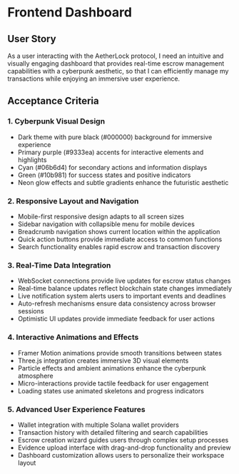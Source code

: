 # Frontend Dashboard

## User Story

As a user interacting with the AetherLock protocol, I need an intuitive and visually engaging dashboard that provides real-time escrow management capabilities with a cyberpunk aesthetic, so that I can efficiently manage my transactions while enjoying an immersive user experience.

## Acceptance Criteria

### 1. Cyberpunk Visual Design
- Dark theme with pure black (#000000) background for immersive experience
- Primary purple (#9333ea) accents for interactive elements and highlights
- Cyan (#06b6d4) for secondary actions and information displays
- Green (#10b981) for success states and positive indicators
- Neon glow effects and subtle gradients enhance the futuristic aesthetic

### 2. Responsive Layout and Navigation
- Mobile-first responsive design adapts to all screen sizes
- Sidebar navigation with collapsible menu for mobile devices
- Breadcrumb navigation shows current location within the application
- Quick action buttons provide immediate access to common functions
- Search functionality enables rapid escrow and transaction discovery

### 3. Real-Time Data Integration
- WebSocket connections provide live updates for escrow status changes
- Real-time balance updates reflect blockchain state changes immediately
- Live notification system alerts users to important events and deadlines
- Auto-refresh mechanisms ensure data consistency across browser sessions
- Optimistic UI updates provide immediate feedback for user actions

### 4. Interactive Animations and Effects
- Framer Motion animations provide smooth transitions between states
- Three.js integration creates immersive 3D visual elements
- Particle effects and ambient animations enhance the cyberpunk atmosphere
- Micro-interactions provide tactile feedback for user engagement
- Loading states use animated skeletons and progress indicators

### 5. Advanced User Experience Features
- Wallet integration with multiple Solana wallet providers
- Transaction history with detailed filtering and search capabilities
- Escrow creation wizard guides users through complex setup processes
- Evidence upload interface with drag-and-drop functionality and preview
- Dashboard customization allows users to personalize their workspace layout